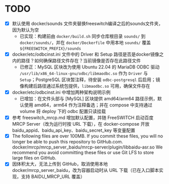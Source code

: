 # TODO

- [x] 默认使用 docker/sounds 文件夹替换freeswitch编译之后的sounds文件夹，因为默认为空
	- 已实现：构建前由 `docker/build.sh` 同步仓库根目录 `sounds/` 到 `docker/sounds/`，并在 `docker/Dockerfile` 中用本地 `sounds/` 覆盖 `${FREESWITCH_PREFIX}/sounds`
- [x] docker/etc/odbcinst.ini 文件中的 Driver 和 Setup 路径是否是docker镜像之内的路径？如何确保路径文件存在？当前镜像是否存在此路径文件
	- 已修正：MySQL 区块改为使用 Ubuntu 22.04 的 MariaDB ODBC 驱动 `/usr/lib/x86_64-linux-gnu/odbc/libmaodbc.so` 作为 `Driver` 与 `Setup`；PostgreSQL 区块暂注释，待安装 `odbc-postgresql` 后启用；镜像构建后路径通过系统包提供，`libmaodbc.so` 可用，确保文件存在
- [x] docker/etc/odbcinst.ini 中增加两种架构说明示例
	- 已增加：在文件头部与 [MySQL] 区块提供 amd64/arm64 路径示例，默认使用 amd64，arm64 作为注释备选；并在 compose 中支持通过 volume 将 deploy 下的 odbc 配置只读挂载
- [x] 参考 freeswitch_mrcp.md 增加默认配置，并随 FreeSWITCH 启动百度 MRCP Server（改为运行时按 URL 下载），在 docker-compose 开放 baidu_appid、baidu_api_key、baidu_secret_key 等变量配置
- [x] The following files are over 100MB. If you commit these files, you will no longer be able to push this repository to GitHub.com.
docker/mrcp/mrcp_server_baidu/mrcp-server/plugin/libbaidu-asr.so
We recommend you avoid committing these files or use Git LFS to store large files on
GitHub.
 - [x] 因体积太大，无法上传到 GitHub，取消使用本地 docker/mrcp_server_baidu，改为容器启动时从 URL 下载（已在入口脚本实现，支持 BAIDU_MRCP_URL 覆盖）